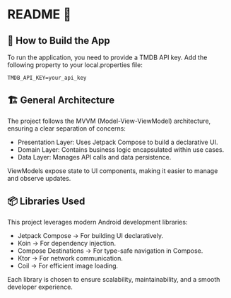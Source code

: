 # README 🤖

## 🚀 How to Build the App

To run the application, you need to provide a TMDB API key. Add the following property to your local.properties file:

```properties
TMDB_API_KEY=your_api_key
```

## 🏗 General Architecture

The project follows the MVVM (Model-View-ViewModel) architecture, ensuring a clear separation of concerns:

- Presentation Layer: Uses Jetpack Compose to build a declarative UI.
- Domain Layer: Contains business logic encapsulated within use cases.
- Data Layer: Manages API calls and data persistence.

ViewModels expose state to UI components, making it easier to manage and observe updates.

## 📦 Libraries Used

This project leverages modern Android development libraries:

- Jetpack Compose → For building UI declaratively.
- Koin → For dependency injection.
- Compose Destinations → For type-safe navigation in Compose.
- Ktor → For network communication.
- Coil → For efficient image loading.

Each library is chosen to ensure scalability, maintainability, and a smooth developer experience.
